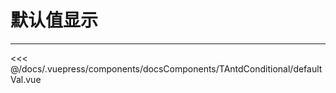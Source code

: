 # 默认值显示

---

<common-code-format>
  <docsComponents-TAntdConditional-defaultVal slot="source"></docsComponents-TAntdConditional-defaultVal>

<<< @/docs/.vuepress/components/docsComponents/TAntdConditional/defaultVal.vue
</common-code-format>
